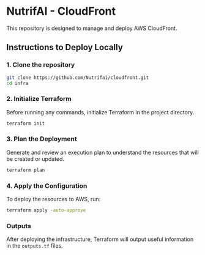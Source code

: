 # NutrifAI - CloudFront

This repository is designed to manage and deploy AWS CloudFront.

## Instructions to Deploy Locally

### 1. Clone the repository
```bash
git clone https://github.com/Nutrifai/cloudfront.git
cd infra
```

### 2. Initialize Terraform
Before running any commands, initialize Terraform in the project directory.
```bash
terraform init
```

### 3. Plan the Deployment
Generate and review an execution plan to understand the resources that will be created or updated.
```bash
terraform plan
```

### 4. Apply the Configuration
To deploy the resources to AWS, run:
```bash
terraform apply -auto-approve
```

### Outputs
After deploying the infrastructure, Terraform will output useful information in the `outputs.tf` files.